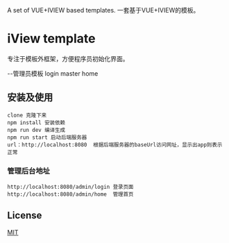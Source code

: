 ﻿A set of VUE+IVIEW based templates.
一套基于VUE+IVIEW的模板。

# iView template
专注于模板外框架，方便程序员初始化界面。

--管理员模板
login
master
home

## 安装及使用
```bush
clone 克隆下来
npm install 安装依赖
npm run dev 编译生成
npm run start 启动后端服务器
url：http://localhost:8080  根据后端服务器的baseUrl访问网址，显示出app则表示正常
```
### 管理后台地址
```bush
http://localhost:8080/admin/login 登录页面
http://localhost:8080/admin/home  管理首页
```

## License
[MIT](http://opensource.org/licenses/MIT)

